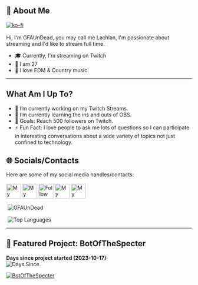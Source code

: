 ## 📖 About Me <br>
[![ko-fi](https://ko-fi.com/img/githubbutton_sm.svg)](https://ko-fi.com/T6T8D1Y2O) <br><br>
Hi, I'm GFAUnDead, you may call me Lachlan, I'm passionate about streaming and I'd like to stream full time.<br>
- 🎓 Currently, I'm streaming on Twitch<br>
- 📆 I am 27<br>
- 🎵 I love EDM & Country music.

---

## What Am I Up To?
- 🔭 I’m currently working on my Twitch Streams.
- 🌱 I’m currently learning the ins and outs of OBS.
- 🥅 Goals: Reach 500 followers on Twitch.
- ⚡ Fun Fact: I love people to ask me lots of questions so I can participate in interesting conversations about a wide variety of topics not just confined to technology.


## 🌐 Socials/Contacts
Here are some of my social media handles/contacts:<br/>  
[<img src="https://raw.githubusercontent.com/lochmurdoch/lochmurdoch/main/socials/web.svg" height="40em" align="center" alt="My Website" title="My Website"/>](https://gfaundead.stream)
[<img src="https://raw.githubusercontent.com/lochmurdoch/lochmurdoch/main/socials/Gmail.svg" height="40em" align="center" alt="My Email" title="My Email"/>](mailto:contact@gfaundead.stream)
[<img src="https://raw.githubusercontent.com/lochmurdoch/lochmurdoch/main/socials/twitter.svg" height="40em" align="center" alt="Follow on Twitter" title="Follow on Twitter"/>](https://twitter.com/GFAUnDead)
[<img src="https://raw.githubusercontent.com/lochmurdoch/lochmurdoch/main/socials/discord.svg" height="40em" align="center" alt="My Discord Server" title="My Discord Server"/>](https://discord.gg/B2GqChHK8k)
[<img src="https://raw.githubusercontent.com/lochmurdoch/lochmurdoch/main/socials/twitch.png" height="40em" align="center" alt="My Twitch" title="My Twitch"/>](https://twitch.tv/gfaundead)



<p>&nbsp;<img align="center" src="https://github-readme-stats.vercel.app/api?username=gfaundead&show_icons=true&theme=radical&locale=en" alt="GFAUnDead" /></p>
<p>&nbsp;<img align="center" src="https://github-readme-stats.vercel.app/api/top-langs/?username=gfaundead&show_icons=true&theme=radical&locale=en&langs_count=10&layout=compact" alt="Top Languages" /></p>

---

## 📌 Featured Project: BotOfTheSpecter

<!-- Countdown to project start date -->
**Days since project started (2023-10-17):** <br>
![Days Since](https://img.shields.io/date/1697500800?color=purple&label=days%20since%202023-10-17&logo=github&style=for-the-badge)

<!-- Project pin image linking to repo -->
[![BotOfTheSpecter](https://github-readme-stats.vercel.app/api/pin/?username=YourStreamingTools&repo=BotOfTheSpecter&show_icons=true&theme=radical&locale=en)](https://github.com/YourStreamingTools/BotOfTheSpecter)

